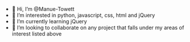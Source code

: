 - 👋 Hi, I’m @Manue-Towett
- 👀 I’m interested in python, javascript, css, html and jQuery
- 🌱 I’m currently learning jQuery
- 💞️ I’m looking to collaborate on any project that falls under my areas of interest listed above

<!---
Manue-Towett/Manue-Towett is a ✨ special ✨ repository because its `README.md` (this file) appears on your GitHub profile.
You can click the Preview link to take a look at your changes.
--->
